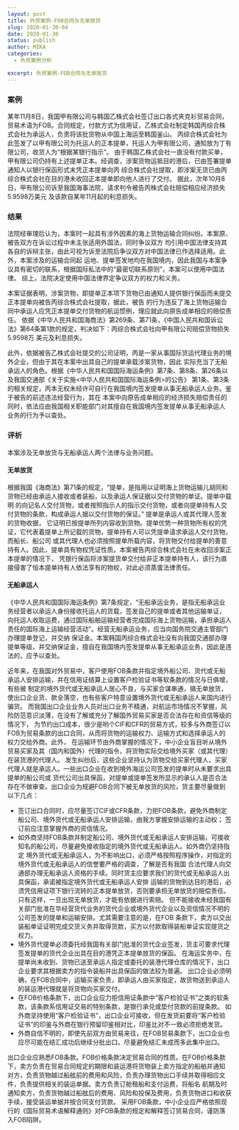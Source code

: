 ```yaml
---
layout: post
title: 外贸案例-FOB合同与无单放货
slug: 2020-01-30-04
date: 2020-01-30
status: publish
author: MIKA
categories: 
  - 外贸案例分析

excerpt: 外贸案例-FOB合同与无单放货
---
```


### 案例
某年11月8日，我国甲有限公司与韩国乙株式会社签订出口各式夹克衫贸易合同，贸易术语为FOB。合同规定，付款方式为信用证，乙株式会社制定韩国丙综合株式会社为承运人，负责将该批货物从中国上海运至韩国釜山。
丙综合株式会社为此签发了以甲有限公司为托运人的正本提单，托运人为甲有限公司，通知放为丁有限公司，收货人为“根据某银行指示”。
由于韩国乙株式会社一直没有付款买单，甲有限公司仍持有上述提单正本。经调查，涉案货物运抵目的港后，已由签署提单通知人以银行保函形式未凭正本提单向丙
综合株式会社提取，即涉案无货已由丙综合株式会社在目的港未收回正本提单即向他人进行了交付。
据此，次年10月8日，甲有限公司诉至我国海事法院，请求判令被告丙株式会社赔偿相应经济损失5.9598万美元
及该款自某年11月起的利息损失。

### 结果
法院经审理后认为，本案时一起具有涉外因素的海上货物运输合同纠纷。本案原、被告双方在诉讼过程中未主张适用外国法，同时争议双方
均引用中国法律支持其各自的诉辩主张，由此可视为诉至法院后争议双方对中国法律已作选择适用。此外，本案涉及的运输合同起
运地、提单签发地均在我国境内，因此我国与本案争议具有密切的联系，根据国际私法中的“最密切联系原则”，本案可以使用中国法律。
综上，法院决定使用中国法律界定争议双方的权力和义务。

本案证据表明，涉案货物，即提单正本项下货物已由通知人提供银行保函而未提交正本提单向被告丙综合株式会社提取，据此，被告
的行为违反了海上货物运输合同中承运人应凭正本提单交付货物的航运惯例，理应就此向原告成单相应的赔偿责任。
依据《中华人民共和国海商法》第269条、第71条，《中国人民共和国诉讼法》第64条第1款的规定，判决如下：丙综合株式会社向甲有限公司赔偿货物损失5.9598万
美元及利息损失。

此外，依据被告乙株式会社提交的公司证明，丙是一家从事国际货运代理业务的境外企业，但由于其在本案中出具自己的提单承载涉案货物，因此
实际充当了无船承运人的角色。根据《中华人民共和国国际海运条例》第7条、第8条、第26条以及我国交通部《关于实施<中华人民共和国国际海运条例>的公告》
第1条、第3条的相关规定，丙本无权未经许可自行在我国境内签发提单从事无船承运人业务。鉴于被告的前述违法经营行为，其在
本案中向原告成单相应的经济损失赔偿责任的同时，依法应由我国相关职能部门对其擅自在我国境内签发提单从事无船承运人
业务的行为予以查处。

### 评析
本案涉及无单放货与无船承运人两个法律与业务问题。

#### 无单放货
根据我国《海商法》第71条的规定，“提单，是指用以证明海上货物运输儿胡同和货物已经由承运人接收或者装船，以及承运人保证据以交付货物的单证。提单中载明
的向记名人交付货物，或者按照指示人的指示交付货物，或者向提单持有人交付货物的条款，构成承运人据以交付货物的保证。” 提单是承运人或其代理人签发的货物收据，
它证明已按提单所列内容收到货物。提单优势一种货物所有权的凭证，它代表着提单上所记载的货物，提单持有人可以凭提单请求承运人交付货物，而船长、船公司
或其代理人也必须按照提单所载内容，将货物交付给提单的善意持有人。因此，提单具有物权凭证性质。本案被告丙综合株式会社在未收回涉案正本提单的情况下，
凭银行保函将涉案提货单交付给非正本提单持有人，该行为直接侵害了恒本提单持有人依法享有的物权，对此必须蒸蛋法律责任。

#### 无船承运人
《中华人民共和国国际海运条例》第7条规定，“无船承运业务，是指无船承运业务经营者以承运人身份接收托运人的货载，签发自己的提单或者其他运输单证，
向托运人收取运费，通过国际船舶运输经营者完成国际海上货物运输，承担承运人责任的国际海上运输经营活动”。经营无船承运业务，应当向国务院交通主管部门办理提单登记，并交纳
保证金。本案韩国丙综合株式会社没有向我国交通部办理提单等级，并交纳保证金，擅自在我国境内签发提单从事无船承运业务，因此是违法的，应予以查处。

近年来，在我国对外贸易中，客户使用FOB条款并指定境外船公司、货代或无船承运人安排运输，并在信用证结算上设置客户检验证书等软条款的情况与日俱增，有些被
制定的境外货代或无船承运人居心不良，与买家合谋串通，搞无单放货，使出口企业货、款全落空，也有些客户特意设置境外货代或无船承运人来国内进行骗货。
而我国出口企业业务人员对出口业务不精通，对航运市场情况不掌握，风险防范意识淡薄，在没有了解或充分了解国外贸易买家是否合法存在和资信等级的情况下，
为节约出口成本，很少是哟个CIF和CFR的贸易方式，较多与外商签订以FOB为贸易条款的出口合同，从而将货物的运输权力、运输方式和选择承运人的权力交给外商。此外，
在运输环节由外商掌握的情况下，中小企业盲目听从境外贸易买家及其（国内和国外）代理的指令，将货物实际交给境外买家（或其代理）在装货港的代理人。
发生纠纷后，这些企业坚持认为货物交给买家代理人，买家代理人就是承运人。一些出口企业在收到境外海运公司签发的提单时从未要求出具提单的船公司或
货代公司出具保函，对提单或提单签发所显示的承认人是否合法存在不做审查。出口企业为规避FOB合同下被无单放货的风险，货主要尽量做到以下几点：

- 签订出口合同时，应尽量签订CIF或CFR条款，力拒FOB条款，避免外商制定船公司、境外货代或无船承运人安排运输，由我方掌握安排运输的主动权；
签订前应注意掌握外商的资信情况。
- 如外商坚持FOB条款并制定船公司、境外货代或无船承运人安排运输，可接收知名的船公司，尽量避免接收指定的境外货代或无船承运人。如外商仍坚持指定
境外货代或无船承运人，为不影响出口，必须严格按照程序操作，对指定的境外货代或无船承运人的信誉要严格的调查，了解是否有我国
合法代理人向交通部办理无船承运人资格的手续。同时货主应要求我们的货代或无船承运人出具保函，承诺被指定境外货代或无船承运人安排
运输的货物到达目的港后，必须凭信用证项下银行流转的正本提单放货，否则要承担无单放货的赔偿责任。只有这样，一旦出现无单放货，才能有依据进行索赔。
但不能接收未经我国有关部门批准在华经营货代业务的货代企业或境外货代企业以及资信情况不明的公司签发的提单和运输安排。尤其需要注意的是，在FOB
条款下，卖方以交出装船单证证明完成交货义务并取得货款，买方以付款取得装船单证实现提货之权力。
- 境外货代提单必须委托经我国有关部门批准的货代企业签发，货主可要求代理签发提单的货代企业出具在目的港凭正本提单放货的保函。
在海运实务中，在提单尚未收到、货物已送至承运人指定或委托的装港代理仓库的情况下，出口企业要求其根据卖方的指令装船并出具保函的做法较为普遍。
出口企业必须明确，在FOB合同中，运输买家负责，即承运人由买家指定，故货物送到承运人的装运港代理就是将货物向买家交付。
- 在FOB价格条款下，出口企业应力拒信用证条款中“客户检验证书”之类的软条款，该条款系信用证交易的特别条款，是银行承兑或垫付货款的前提条款。
如外商坚持使用“客户检验证书”，出口企业可接收，但在发货前要将“客户检验证书”的印鉴与外商在银行预留印鉴相对比，印鉴比对不一致必须拒绝发货。
- 外商自信不明的，即使先前双方由贸易来往，在FOB贸易条款下，出口企业也应尽可能在结汇成功后继续分批出口。尽量避免结汇未成而多此集中出口。

出口企业应熟悉FOB条款。FOB价格条款决定贸易合同的性质。在FOB价格条款下，卖方负责在贸易合同规定的期限和装运港将货物装上卖方指定的船舶并通知
对方，负责货物越过船舷前的费用和风险，负责办理货物出口手续并取得相应文件，负责提供相关的装运单据。卖方负责订舱租船和支付运费，将船名
航期及时通知卖方，负责货物越过船舷后的费用、风险和投保及费用，负责货物进口和收获手续，接受装运单据并按合同支付货款。
采用FOB条款，中小企业应严格依照现行的《国际贸易术语解释通则》对FOB条款的规定和解释签订贸易合同，谨防落入FOB陷阱。